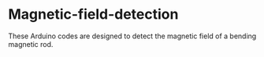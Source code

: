 # Magnetic-field-detection

These Arduino codes are designed to detect the magnetic field of a bending magnetic rod.
